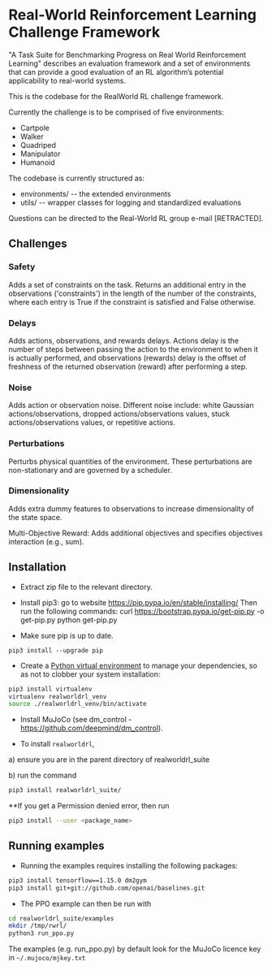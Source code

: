 # Real-World Reinforcement Learning Challenge Framework

"A Task Suite for Benchmarking Progress on Real World Reinforcement Learning"
describes an evaluation framework and a set of environments that can provide
a good evaluation of an RL algorithm’s potential applicability to real-world systems.

This is the codebase for the RealWorld RL challenge framework.

Currently the challenge is to be comprised of five environments:

* Cartpole
* Walker
* Quadriped
* Manipulator
* Humanoid

The codebase is currently structured as:

* environments/ -- the extended environments
* utils/ -- wrapper classes for logging and standardized evaluations

Questions can be directed to the Real-World RL group e-mail
[RETRACTED].

## Challenges

### Safety
Adds a set of constraints on the task.
Returns an additional entry in the observations ('constraints') in the
length of the number of the constraints, where each entry is True if the
constraint is satisfied and False otherwise.

### Delays
Adds actions, observations, and rewards delays.
Actions delay is the number of steps between passing the action to the
environment to when it is actually performed, and observations (rewards)
delay is the offset of freshness of the returned observation (reward) after
performing a step.

### Noise
Adds action or observation noise.
Different noise include: white Gaussian actions/observations,
dropped actions/observations values, stuck actions/observations values,
or repetitive actions.

### Perturbations
Perturbs physical quantities of the environment. These perturbations are
non-stationary and are governed by a scheduler.

### Dimensionality
Adds extra dummy features to observations to increase dimensionality of the
state space.

Multi-Objective Reward:
Adds additional objectives and specifies objectives interaction (e.g., sum).



## Installation
- Extract zip file to the relevant directory.

- Install pip3: go to website https://pip.pypa.io/en/stable/installing/
Then run the following commands:
curl https://bootstrap.pypa.io/get-pip.py -o get-pip.py
python get-pip.py

- Make sure pip is up to date.

```
pip3 install --upgrade pip
```

- Create a
[Python virtual environment](https://docs.python.org/3/tutorial/venv.html)
to manage your dependencies, so as not to clobber your system installation:

```bash
pip3 install virtualenv
virtualenv realworldrl_venv
source ./realworldrl_venv/bin/activate
```

- Install MuJoCo (see dm_control - https://github.com/deepmind/dm_control).

- To install `realworldrl`,

a) ensure you are in the parent directory of realworldrl_suite

b) run the command

```bash
pip3 install realworldrl_suite/
```
**If you get a Permission denied error, then run
```bash
pip3 install --user <package_name>
```

## Running examples

- Running the examples requires installing the following packages:

```bash
pip3 install tensorflow==1.15.0 dm2gym
pip3 install git+git://github.com/openai/baselines.git
```

- The PPO example can then be run with


```bash
cd realworldrl_suite/examples
mkdir /tmp/rwrl/
python3 run_ppo.py
```

The examples (e.g. run_ppo.py) by default look for the MuJoCo licence key in `~/.mujoco/mjkey.txt`

